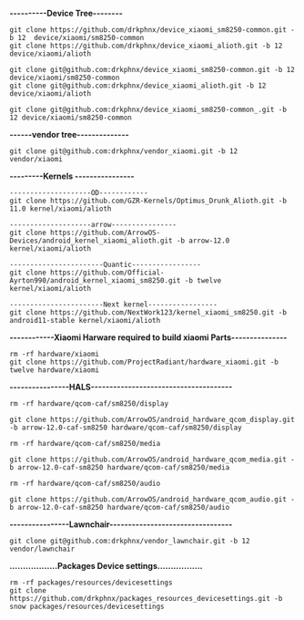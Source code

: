 ****----------Device Tree--------****

	git clone https://github.com/drkphnx/device_xiaomi_sm8250-common.git -b 12  device/xiaomi/sm8250-common 
	git clone https://github.com/drkphnx/device_xiaomi_alioth.git -b 12  device/xiaomi/alioth
	
	git clone git@github.com:drkphnx/device_xiaomi_sm8250-common.git -b 12 device/xiaomi/sm8250-common 
	git clone git@github.com:drkphnx/device_xiaomi_alioth.git -b 12  device/xiaomi/alioth
	
	git clone git@github.com:drkphnx/device_xiaomi_sm8250-common_.git -b 12 device/xiaomi/sm8250-common

**------vendor tree--------------**
	
	git clone git@github.com:drkphnx/vendor_xiaomi.git -b 12  vendor/xiaomi

**---------Kernels ----------------** </br>

    --------------------OD------------
	git clone https://github.com/GZR-Kernels/Optimus_Drunk_Alioth.git -b 11.0 kernel/xiaomi/alioth 
	
    --------------------arrow---------------- 	
	git clone https://github.com/ArrowOS-Devices/android_kernel_xiaomi_alioth.git -b arrow-12.0 kernel/xiaomi/alioth  
	
    -----------------------Quantic-----------------
	git clone https://github.com/Official-Ayrton990/android_kernel_xiaomi_sm8250.git -b twelve kernel/xiaomi/alioth 
	
    -----------------------Next kernel-----------------	
    git clone https://github.com/NextWork123/kernel_xiaomi_sm8250.git -b android11-stable kernel/xiaomi/alioth
	
**------------Xiaomi Harware required to build xiaomi Parts---------------** </br>

	rm -rf hardware/xiaomi
	git clone https://github.com/ProjectRadiant/hardware_xiaomi.git -b twelve hardware/xiaomi

**----------------HALS--------------------------------------** </br>

	rm -rf hardware/qcom-caf/sm8250/display 
	
	git clone https://github.com/ArrowOS/android_hardware_qcom_display.git -b arrow-12.0-caf-sm8250 hardware/qcom-caf/sm8250/display 
	
	rm -rf hardware/qcom-caf/sm8250/media 
	
	git clone https://github.com/ArrowOS/android_hardware_qcom_media.git -b arrow-12.0-caf-sm8250 hardware/qcom-caf/sm8250/media 
	
	rm -rf hardware/qcom-caf/sm8250/audio 
	
	git clone https://github.com/ArrowOS/android_hardware_qcom_audio.git -b arrow-12.0-caf-sm8250 hardware/qcom-caf/sm8250/audio 

**----------------Lawnchair---------------------------------** </br>

	git clone git@github.com:drkphnx/vendor_lawnchair.git -b 12  vendor/lawnchair
	
**..................Packages Device settings.................** <br>
	
	rm -rf packages/resources/devicesettings 
	git clone https://github.com/drkphnx/packages_resources_devicesettings.git -b snow packages/resources/devicesettings 
	
